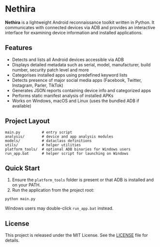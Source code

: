 # Nethira

**Nethira** is a lightweight Android reconnaissance toolkit written in Python. It communicates with connected devices via ADB and provides an interactive interface for examining device information and installed applications.

## Features

- Detects and lists all Android devices accessible via ADB
- Displays detailed metadata such as serial, model, manufacturer, build number, security patch level and more
- Categorises installed apps using predefined keyword lists
- Detects presence of major social media apps (Facebook, Twitter, Instagram, Parler, TikTok)
- Generates JSON reports containing device info and categorized apps
- Performs static manifest analysis of installed APKs
- Works on Windows, macOS and Linux (uses the bundled ADB if available)

## Project Layout

```
main.py          # entry script
analysis/        # device and app analysis modules
models/          # dataclass definitions
utils/           # helper utilities
platform_tools/  # optional ADB binaries for Windows users
run_app.bat      # helper script for launching on Windows
```

## Quick Start

1. Ensure the `platform_tools` folder is present or that ADB is installed and on your PATH.
2. Run the application from the project root:

```bash
python main.py
```

Windows users may double-click `run_app.bat` instead.

## License

This project is released under the MIT License. See the [LICENSE](LICENSE) file for details.
